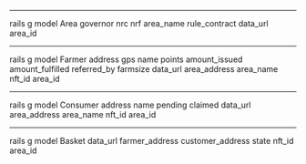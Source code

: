 _____________

rails g model Area governor nrc nrf area_name rule_contract data_url area_id

_____________

rails g model Farmer address gps name points amount_issued amount_fulfilled referred_by farmsize data_url area_address area_name nft_id area_id

____________

rails g model  Consumer address name pending claimed data_url area_address area_name nft_id area_id

_______________________

rails g model Basket data_url farmer_address customer_address state nft_id area_id

